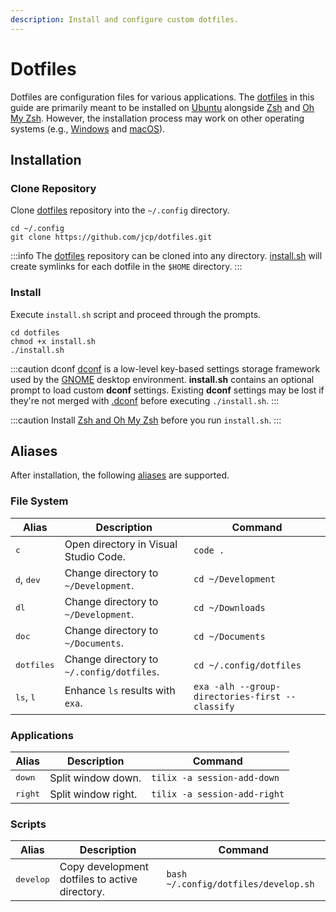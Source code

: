 ```yaml
---
description: Install and configure custom dotfiles.
---
```


# Dotfiles

Dotfiles are configuration files for various applications. The [dotfiles](https://github.com/jcp/dotfiles.git) in this guide are primarily meant to be installed on [Ubuntu](https://ubuntu.com/) alongside [Zsh](https://www.zsh.org/) and [Oh My Zsh](https://ohmyz.sh/). However, the installation process may work on other operating systems (e.g., [Windows](https://en.wikipedia.org/wiki/Microsoft_Windows) and [macOS](https://en.wikipedia.org/wiki/MacOS)).

## Installation

### Clone Repository

Clone [dotfiles](https://github.com/jcp/dotfiles.git) repository into the `~/.config` directory.

```shell showLineNumbers
cd ~/.config
git clone https://github.com/jcp/dotfiles.git
```

:::info
The [dotfiles](https://github.com/jcp/dotfiles.git) repository can be cloned into any directory. [install.sh](https://github.com/jcp/dotfiles/blob/efe6dd094d54bf302a42ad51605adab25bb39feb/install.sh) will create symlinks for each dotfile in the `$HOME` directory.
:::

### Install

Execute `install.sh` script and proceed through the prompts.

```shell showLineNumbers
cd dotfiles
chmod +x install.sh
./install.sh
```

:::caution dconf
[dconf](https://wiki.gnome.org/Projects/dconf) is a low-level key-based settings storage framework used by the [GNOME](https://www.gnome.org/) desktop environment. **install.sh** contains an optional prompt to load custom **dconf** settings. Existing **dconf** settings may be lost if they're not merged with [.dconf](https://github.com/jcp/dotfiles/blob/efe6dd094d54bf302a42ad51605adab25bb39feb/.dconf) before executing `./install.sh`.
:::

:::caution
Install [Zsh and Oh My Zsh](/docs/linux/configure-ubuntu#terminal) before you run `install.sh`.
:::

## Aliases

After installation, the following [aliases](<https://en.wikipedia.org/wiki/Alias_(command)>) are supported.

### File System

| Alias                        | Description                               | Command                                         |
| ---------------------------- | ----------------------------------------- | ----------------------------------------------- |
| <kbd>c</kbd>                 | Open directory in Visual Studio Code.     | `code .`                                        |
| <kbd>d</kbd>, <kbd>dev</kbd> | Change directory to `~/Development`.      | `cd ~/Development`                              |
| <kbd>dl</kbd>                | Change directory to `~/Development`.      | `cd ~/Downloads`                                |
| <kbd>doc</kbd>               | Change directory to `~/Documents`.        | `cd ~/Documents`                                |
| <kbd>dotfiles</kbd>          | Change directory to `~/.config/dotfiles`. | `cd ~/.config/dotfiles`                         |
| <kbd>ls</kbd>, <kbd>l</kbd>  | Enhance `ls` results with `exa`.          | `exa -alh --group-directories-first --classify` |

### Applications

| Alias            | Description         | Command                      |
| ---------------- | ------------------- | ---------------------------- |
| <kbd>down</kbd>  | Split window down.  | `tilix -a session-add-down`  |
| <kbd>right</kbd> | Split window right. | `tilix -a session-add-right` |

### Scripts

| Alias              | Description                                    | Command                              |
| ------------------ | ---------------------------------------------- | ------------------------------------ |
| <kbd>develop</kbd> | Copy development dotfiles to active directory. | `bash ~/.config/dotfiles/develop.sh` |
